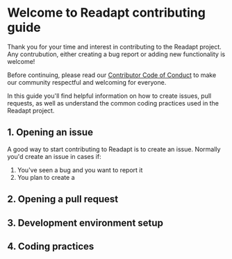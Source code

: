 # Welcome to Readapt contributing guide

Thank you for your time and interest in contributing to the Readapt project. Any contrubution, either creating a bug report or adding new functionality is welcome! 

Before continuing, please read our [Contributor Code of Conduct](./CODE_OF_CONDUCT.md) to make our community respectful and welcoming for everyone.  

In this guide you'll find helpful information on how to create issues, pull requests, as well as understand the common coding practices used in the Readapt project.  

## 1. Opening an issue

A good way to start contributing to Readapt is to create an issue. Normally you'd create an issue in cases if:

1. You've seen a bug and you want to report it
2. You plan to create a

## 2. Opening a pull request

## 3. Development environment setup

## 4. Coding practices


